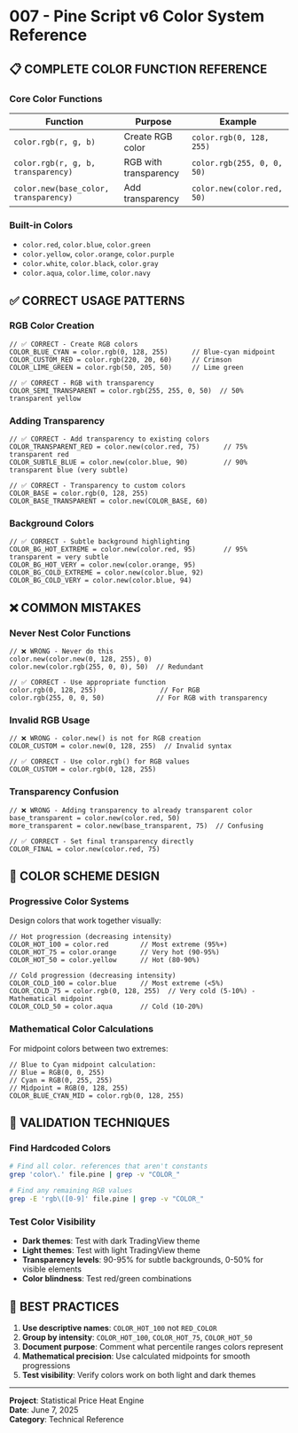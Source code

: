 # 007 - Pine Script v6 Color System Reference

## 📋 **COMPLETE COLOR FUNCTION REFERENCE**

### Core Color Functions

| Function | Purpose | Example |
|----------|---------|---------|
| `color.rgb(r, g, b)` | Create RGB color | `color.rgb(0, 128, 255)` |
| `color.rgb(r, g, b, transparency)` | RGB with transparency | `color.rgb(255, 0, 0, 50)` |
| `color.new(base_color, transparency)` | Add transparency | `color.new(color.red, 50)` |

### Built-in Colors
- `color.red`, `color.blue`, `color.green`
- `color.yellow`, `color.orange`, `color.purple`
- `color.white`, `color.black`, `color.gray`
- `color.aqua`, `color.lime`, `color.navy`

## ✅ **CORRECT USAGE PATTERNS**

### RGB Color Creation
```pinescript
// ✅ CORRECT - Create RGB colors
COLOR_BLUE_CYAN = color.rgb(0, 128, 255)      // Blue-cyan midpoint
COLOR_CUSTOM_RED = color.rgb(220, 20, 60)     // Crimson
COLOR_LIME_GREEN = color.rgb(50, 205, 50)     // Lime green

// ✅ CORRECT - RGB with transparency
COLOR_SEMI_TRANSPARENT = color.rgb(255, 255, 0, 50)  // 50% transparent yellow
```

### Adding Transparency
```pinescript
// ✅ CORRECT - Add transparency to existing colors
COLOR_TRANSPARENT_RED = color.new(color.red, 75)      // 75% transparent red
COLOR_SUBTLE_BLUE = color.new(color.blue, 90)         // 90% transparent blue (very subtle)

// ✅ CORRECT - Transparency to custom colors
COLOR_BASE = color.rgb(0, 128, 255)
COLOR_BASE_TRANSPARENT = color.new(COLOR_BASE, 60)
```

### Background Colors
```pinescript
// ✅ CORRECT - Subtle background highlighting
COLOR_BG_HOT_EXTREME = color.new(color.red, 95)       // 95% transparent = very subtle
COLOR_BG_HOT_VERY = color.new(color.orange, 95)
COLOR_BG_COLD_EXTREME = color.new(color.blue, 92)
COLOR_BG_COLD_VERY = color.new(color.blue, 94)
```

## ❌ **COMMON MISTAKES**

### Never Nest Color Functions
```pinescript
// ❌ WRONG - Never do this
color.new(color.new(0, 128, 255), 0)
color.new(color.rgb(255, 0, 0), 50)  // Redundant

// ✅ CORRECT - Use appropriate function
color.rgb(0, 128, 255)                // For RGB
color.rgb(255, 0, 0, 50)             // For RGB with transparency
```

### Invalid RGB Usage
```pinescript
// ❌ WRONG - color.new() is not for RGB creation
COLOR_CUSTOM = color.new(0, 128, 255)  // Invalid syntax

// ✅ CORRECT - Use color.rgb() for RGB values
COLOR_CUSTOM = color.rgb(0, 128, 255)
```

### Transparency Confusion
```pinescript
// ❌ WRONG - Adding transparency to already transparent color
base_transparent = color.new(color.red, 50)
more_transparent = color.new(base_transparent, 75)  // Confusing

// ✅ CORRECT - Set final transparency directly
COLOR_FINAL = color.new(color.red, 75)
```

## 🎨 **COLOR SCHEME DESIGN**

### Progressive Color Systems
Design colors that work together visually:

```pinescript
// Hot progression (decreasing intensity)
COLOR_HOT_100 = color.red        // Most extreme (95%+)
COLOR_HOT_75 = color.orange      // Very hot (90-95%)
COLOR_HOT_50 = color.yellow      // Hot (80-90%)

// Cold progression (decreasing intensity)
COLOR_COLD_100 = color.blue      // Most extreme (<5%)
COLOR_COLD_75 = color.rgb(0, 128, 255)  // Very cold (5-10%) - Mathematical midpoint
COLOR_COLD_50 = color.aqua       // Cold (10-20%)
```

### Mathematical Color Calculations
For midpoint colors between two extremes:
```pinescript
// Blue to Cyan midpoint calculation:
// Blue = RGB(0, 0, 255)
// Cyan = RGB(0, 255, 255)  
// Midpoint = RGB(0, 128, 255)
COLOR_BLUE_CYAN_MID = color.rgb(0, 128, 255)
```

## 🔧 **VALIDATION TECHNIQUES**

### Find Hardcoded Colors
```bash
# Find all color. references that aren't constants
grep 'color\.' file.pine | grep -v "COLOR_"

# Find any remaining RGB values  
grep -E 'rgb\([0-9]' file.pine | grep -v "COLOR_"
```

### Test Color Visibility
- **Dark themes**: Test with dark TradingView theme
- **Light themes**: Test with light TradingView theme  
- **Transparency levels**: 90-95% for subtle backgrounds, 0-50% for visible elements
- **Color blindness**: Test red/green combinations

## 🎯 **BEST PRACTICES**

1. **Use descriptive names**: `COLOR_HOT_100` not `RED_COLOR`
2. **Group by intensity**: `COLOR_HOT_100`, `COLOR_HOT_75`, `COLOR_HOT_50`
3. **Document purpose**: Comment what percentile ranges colors represent
4. **Mathematical precision**: Use calculated midpoints for smooth progressions
5. **Test visibility**: Verify colors work on both light and dark themes

---

**Project**: Statistical Price Heat Engine  
**Date**: June 7, 2025  
**Category**: Technical Reference
